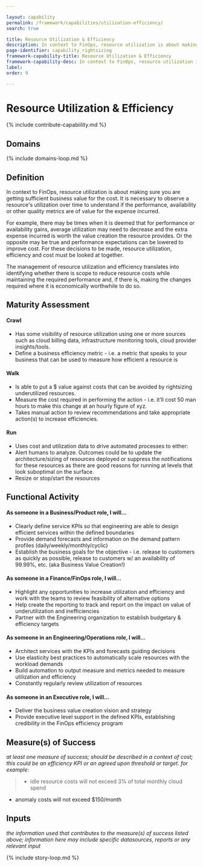 ```yaml
---

layout: capability
permalink: /framework/capabilities/utilization-efficiency/
search: true

title: Resource Utilization & Efficiency
description: In context to FinOps, resource utilization is about making sure you are getting sufficient business value for the cost. It is necessary to observe a resource's utilization over time to understand if the performance, availability or other quality metrics are of value for the expense incurred.
page-identifier: capability_rightsizing
framework-capability-title: Resource Utilization & Efficiency
framework-capability-desc: In context to FinOps, resource utilization is about making sure you are getting sufficient business value for the cost. It is necessary to observe a resource's utilization over time to understand if the performance, availability or other quality metrics are of value for the expense incurred.
label:
order: 9

---
```


# Resource Utilization & Efficiency

{% include contribute-capabiility.md %}

## Domains
<!-- _x-ref to the FinOps Domain(s) to which this Capability corresponds_ -->
{% include domains-loop.md %}


## Definition
In context to FinOps, resource utilization is about making sure you are getting sufficient business value for the cost. It is necessary to observe a resource's utilization over time to understand if the performance, availability or other quality metrics are of value for the expense incurred.  

For example, there may be times when it is deemed that for performance or availability gains, average utilization may need to decrease and the extra expense incurred is worth the value creation the resource provides.  Or the opposite may be true and performance expectations can be lowered to improve cost.  For these decisions to be made, resource utilization, efficiency and cost must be looked at together.

The management of resource utilization and efficiency translates into identifying whether there is scope to reduce resource costs while maintaining the required performance and, if there is, making the changes required where it is economically worthwhile to do so.



## Maturity Assessment
#### Crawl
- Has some visibility of resource utilization using one or more sources such as cloud billing data, infrastructure monitoring tools, cloud provider insights/tools.
- Define a business efficiency metric - i.e. a metric that speaks to your business that can be used to measure how efficient a resource is

#### Walk
- Is able to put a $ value against costs that can be avoided by rightsizing underutilized resources.
- Measure the cost required in performing the action - i.e. it’ll cost 50 man hours to make this change at an hourly figure of xyz.
- Takes manual action to review recommendations and take appropriate action(s) to increase efficiencies.  

#### Run
- Uses cost and utilization data to drive automated processes to either:
- Alert humans to analyze. Outcomes could be to update the architecture/sizing of resources deployed or suppress the notifications for these resources as there are good reasons for running at levels that look suboptimal on the surface.
- Resize or stop/start the resources




## Functional Activity
#### As someone in a Business/Product role, I will…
- Clearly define service KPIs so that engineering are able to design efficient services within the defined boundaries
- Provide demand forecasts and information on the demand pattern profiles (daily/weekly/monthly/cyclic)
- Establish the business goals for the objective - i.e. release to customers as quickly as possible, release to customers w/ an availability of 99.99%, etc. (aka Business Value Creation!)

#### As someone in a Finance/FinOps role, I will…
- Highlight any opportunities to increase utilization and efficiency and work with the teams to review feasibility of alternative options
- Help create the reporting to track and report on the impact on value of underutilization and inefficiencies
- Partner with the Engineering organization to establish budgetary & efficiency targets

#### As someone in an Engineering/Operations role, I will...
- Architect services with the KPIs and forecasts guiding decisions
- Use elasticity best practices to automatically scale resources with the workload demands
- Build automation to output measure and metrics needed to measure utilization and efficiency
- Constantly regularly review utilization of resources

#### As someone in an Executive role, I will…
- Deliver the business value creation vision and strategy
- Provide executive level support in the defined KPIs, establishing credibility in the FinOps efficiency program




## Measure(s) of Success
_at least one measure of success; should be described in a context of cost; this could be an efficiency KPI or an agreed upon threshold or target._
_for example:_
>* idle resource costs will not exceed 3% of total monthly cloud spend
* anomaly costs will not exceed $150/month



## Inputs
_the information used that contributes to the measure(s) of success listed above; information here may include specific datasources, reports or any relevant input_


<!-- ####### Real World Resources ####### -->

{% include story-loop.md %}